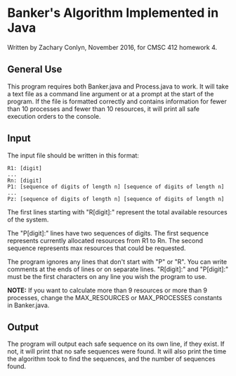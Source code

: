 # Banker's Algorithm Implemented in Java

Written by Zachary Conlyn, November 2016, for CMSC 412 homework 4.

## General Use

This program requires both Banker.java and Process.java to work. It will take a text file as a command line argument or at a prompt at the start of the program. If the file is formatted correctly and contains information for fewer than 10 processes and fewer than 10 resources, it will print all safe execution orders to the console.

## Input
The input file should be written in this format:

    R1: [digit]
	...
	Rn: [digit]
	P1: [sequence of digits of length n] [sequence of digits of length n]
	...
	Pz: [sequence of digits of length n] [sequence of digits of length n]

The first lines starting with "R[digit]:" represent the total available resources of the system.

The "P[digit]:" lines have two sequences of digits. The first sequence represents currently allocated resources from R1 to Rn. The second sequence represents max resources that could be requested.

The program ignores any lines that don't start with "P" or "R". You can write comments at the ends of lines or on separate lines. "R[digit]:" and "P[digit]:" must be the first characters on any line you wish the program to use.

**NOTE:** If you want to calculate more than 9 resources or more than 9 processes, change the MAX\_RESOURCES or MAX\_PROCESSES constants in Banker.java.

## Output
The program will output each safe sequence on its own line, if they exist. If not, it will print that no safe sequences were found. It will also print the time the algorithm took to find the sequences, and the number of sequences found.
